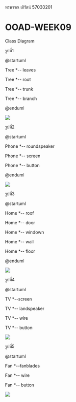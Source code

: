 
พรพรรณ  เกิรัตน์  57030201


# OOAD-WEEK09
Class Diagram


รูปที่1

@startuml

Tree *-- leaves

Tree *-- root

Tree *-- trunk

Tree *-- branch

@enduml

![](http://www.plantuml.com/plantuml/img/SoWkIImgAStDuGefIarLqDBLLSX9JInBBKRmY_BpIn2yagBIl6m4DwaeCIyvWqj1WSiXDIy5P0u0)

รูปที่2

@startuml

Phone *-- roundspeaker

Phone *-- screen

Phone *-- button

@enduml

![](http://www.plantuml.com/plantuml/img/SoWkIImgAStDuGh8oCzBLT3IrLKeoY_DIoakI4tCJYr24YvEBafDpKCII2ejASdFut98pKi16W00)

รูปที่3

@startuml

Home *-- roof

Home *-- door

Home *-- windown

Home *-- wall

Home *-- floor

@enduml

![](http://www.plantuml.com/plantuml/img/ut8eBaaiAYdDpU7ooCzDLT3IrLKeoizFG_1IylEB4BpopBoK_F8y987472IjQJaWrGwfUIb04m40)

รูปที่4

@startuml  

TV *--screen 

TV *-- landspeaker

TV *-- wire

TV *-- button

![](http://www.plantuml.com/plantuml/img/ut8eBaaiAYdDpU4A2LFGqjLLA4ukIatDW_5o4lDIYWjI4xDJYs12vPb5gJ1sKcb9INuUbqDgNWhG2000)

รูปที่5

@startuml 

Fan *--fanblades 

Fan *-- wire

Fan *-- button


![](http://www.plantuml.com/plantuml/img/ut8eBaaiAYdDpU5oIynJqDBLLKXBp4lAIKn9BOQBb6SMfS8vIQKb9VbvN0wfUIb0NG00)
